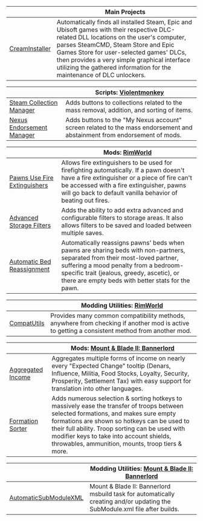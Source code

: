 || Main Projects |
|-|-|
| [CreamInstaller](https://github.com/pointfeev/CreamInstaller) | Automatically finds all installed Steam, Epic and Ubisoft games with their respective DLC-related DLL locations on the user's computer, parses SteamCMD, Steam Store and Epic Games Store for user-selected games' DLCs, then provides a very simple graphical interface utilizing the gathered information for the maintenance of DLC unlockers. |

|| Scripts: [Violentmonkey](https://violentmonkey.github.io) |
|-|-|
| [Steam Collection Manager](https://gist.github.com/pointfeev/31618a04ab2f754158ca7d950e1dd35c) | Adds buttons to collections related to the mass removal, addition, and sorting of items. |
| [Nexus Endorsement Manager](https://gist.github.com/pointfeev/aa70c3d600698df40141c3a79ad9bf59) | Adds buttons to the "My Nexus account" screen related to the mass endorsement and abstainment from endorsement of mods. |

|| Mods: [RimWorld](https://store.steampowered.com/app/294100) |
|-|-|
| [Pawns Use Fire Extinguishers](https://github.com/pointfeev/FireExtinguisher) | Allows fire extinguishers to be used for firefighting automatically. If a pawn doesn't have a fire extinguisher or a piece of fire can't be accessed with a fire extinguisher, pawns will go back to default vanilla behavior of beating out fires. |
| [Advanced Storage Filters](https://github.com/pointfeev/StorageFilters) | Adds the ability to add extra advanced and configurable filters to storage areas. It also allows filters to be saved and loaded between multiple saves. |
| [Automatic Bed Reassignment](https://github.com/pointfeev/BedAssign) | Automatically reassigns pawns' beds when pawns are sharing beds with non-partners, separated from their most-loved partner, suffering a mood penalty from a bedroom-specific trait (jealous, greedy, ascetic), or there are empty beds with better stats for the pawn. |

|| Modding Utilities: [RimWorld](https://store.steampowered.com/app/294100) |
|-|-|
| [CompatUtils](https://github.com/pointfeev/CompatUtils) |  Provides many common compatibility methods, anywhere from checking if another mod is active to getting a consistent method from another mod.  |

|| Mods: [Mount & Blade II: Bannerlord](https://store.steampowered.com/app/261550) |
|-|-|
| [Aggregated Income](https://github.com/pointfeev/SortedIncome) | Aggregates multiple forms of income on nearly every "Expected Change" tooltip (Denars, Influence, Militia, Food Stocks, Loyalty, Security, Prosperity, Settlement Tax) with easy support for translation into other languages. |
| [Formation Sorter](https://github.com/pointfeev/FormationSorter) | Adds numerous selection & sorting hotkeys to massively ease the transfer of troops between selected formations, and makes sure empty formations are shown so hotkeys can be used to their full ability. Troop sorting can be used with modifier keys to take into account shields, throwables, ammunition, mounts, troop tiers & more. |

|| Modding Utilities: [Mount & Blade II: Bannerlord](https://store.steampowered.com/app/261550) |
|-|-|
| [AutomaticSubModuleXML](https://github.com/pointfeev/AutomaticSubModuleXML) |  Mount & Blade II: Bannerlord msbuild task for automatically creating and/or updating the SubModule.xml file after builds.  |

